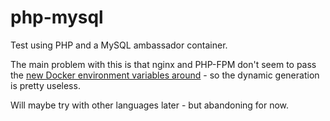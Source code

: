 php-mysql
=========

Test using PHP and a MySQL ambassador container.

The main problem with this is that nginx and PHP-FPM don't seem to pass the [new Docker environment variables around](http://docs.docker.io/en/latest/examples/running_redis_service/) - so the dynamic generation is pretty useless.

Will maybe try with other languages later - but abandoning for now.
